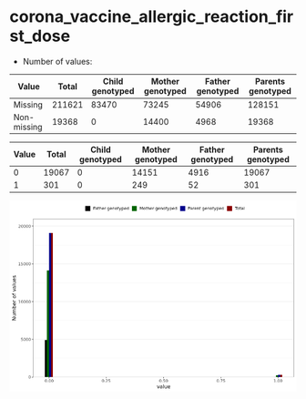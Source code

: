 # corona_vaccine_allergic_reaction_first_dose
- Number of values:

| Value | Total | Child genotyped | Mother genotyped | Father genotyped | Parents genotyped |
| ----- | ----- | --------------- | ---------------- | ---------------- |---------------- |
| Missing | 211621 | 83470 | 73245 | 54906 | 128151 |
| Non-missing | 19368 | 0 | 14400 | 4968 | 19368 |

| Value | Total | Child genotyped | Mother genotyped | Father genotyped | Parents genotyped |
| ----- | ----- | --------------- | ---------------- | ---------------- |---------------- |
| 0 | 19067 | 0 | 14151 | 4916 | 19067 |
| 1 | 301 | 0 | 249 | 52 | 301 |



![](corona_vaccine_allergic_reaction_first_dose_n.png)




